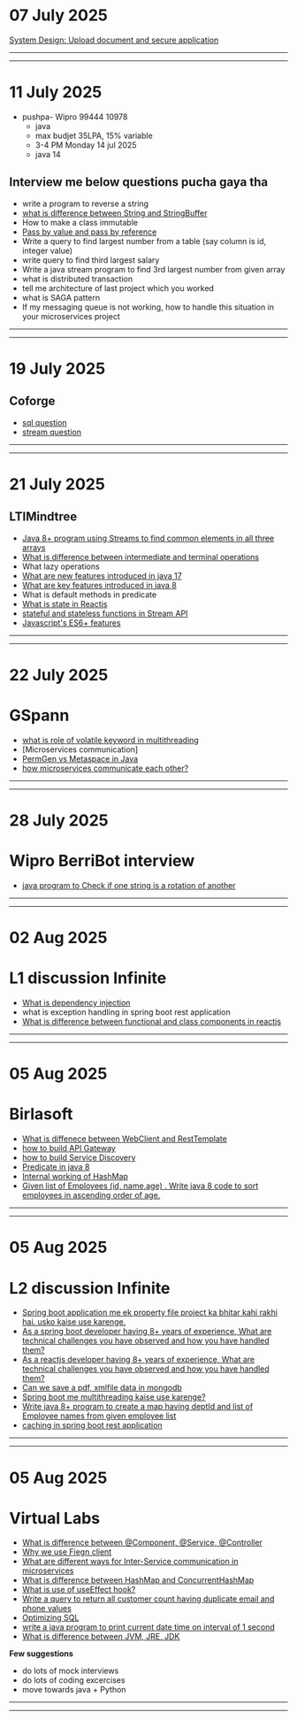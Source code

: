 # 07 July 2025

[System Design: Upload document and secure application](./tech-lead/system-design-01.md)

---
---
# 11 July 2025

- pushpa- Wipro 99444 10978
  - java
  - max budjet 35LPA, 15% variable
  - 3-4 PM Monday 14 jul 2025
  - java 14

## Interview me below questions pucha gaya tha

- write a program to reverse a string
- [what is difference between String and StringBuffer](./java/java--what-is-difference-between-string-and-stringbuffer.md)
- How to make a class immutable
- [Pass by value and pass by reference](./java/java--pass-by-value-and-pass-by-reference-in-java.md)
- Write a query to find largest number from a table (say column is id, integer value)
- write query to find third largest salary
- Write a java stream program to find 3rd largest number from given array
- what is distributed transaction
- tell me architecture of last project which you worked
- what is SAGA pattern
- If my messaging queue is not working, how to handle this situation in your microservices project

---
---
# 19 July 2025
## Coforge

- [sql question](./sql/001.md)
- [stream question](./java-8/programs/003.md)

---
---
# 21 July 2025
## LTIMindtree

- [Java 8+ program using Streams to find common elements in all three arrays](./java-8/programs/004.md)
- [What is difference between intermediate and terminal operations](./java-8/java-8--what-is-difference-between-intermediate-and-terminal-operations.md)
- What lazy operations
- [What are new features introduced in java 17](./java/java--what-are-new-features-introduced-in-java-17.md)
- [What are key features introduced in java 8](./java-8/001.md)
- What is default methods in predicate
- [What is state in Reactjs](./reactjs/reactjs--what-is-state-in-reactjs.md)
- [stateful and stateless functions in Stream API](./java-8/java8--stateful-and-stateless-functions-in-stream-api.md)
- [Javascript's ES6+ features](./javascript/ES6-features.md)

---
---

# 22 July 2025
# GSpann

- [what is role of volatile keyword in multithreading](./java/multithreading/java-multithreading--what-is-role-of-volatile-keyword-in-multithreading.md)
- [Microservices communication]
- [PermGen vs Metaspace in Java](./java-8/PermGen-vs-Metaspace-in-Java.md)
- [how microservices communicate each other?](./microservices/microservices--how-microservices-communicate-each-other.md)

---
---

# 28 July 2025
# Wipro BerriBot interview

- [java program to Check if one string is a rotation of another](./java/programs/001.md)

---
---

# 02 Aug 2025
# L1 discussion Infinite

- [What is dependency injection](./spring-boot/spring-boot--what-is-dependency-injection.md)
- what is exception handling in spring boot rest application
- [What is difference between functional and class components in reactjs](./reactjs/difference-between-functional-and-class-components.md)

---
---


# 05 Aug 2025
# Birlasoft

- [What is diffenece between WebClient and RestTemplate](./spring-boot/spring-boot--what-is-difference-between-webclient-and-resttemplate.md)
- [how to build API Gateway](./microservices/spring-boot--how-to-build-api-gateway.md)
- [how to build Service Discovery](./microservices/spring-boot--how-to-build-service-discovery.md)
- [Predicate in java 8](./java-8/predicate-in-java-8.md)
- [Internal working of HashMap](./java/internal-working-of-hashmap.md)
- [Given list of Employees (id, name,age) . Write java 8 code to sort employees in ascending order of age.](./java-8/programs/005.md)


---
---

# 05 Aug 2025
# L2 discussion Infinite

- [Spring boot application me ek property file project ka bhitar kahi rakhi hai. usko kaise use karenge.](./spring-boot/17.md)
- [As a spring boot developer having 8+ years of experience, What are technical challenges you have observed and how you have handled them?](./spring-boot/18.md)
- [As a reactjs developer having 8+ years of experience, What are technical challenges you have observed and how you have handled them?](./reactjs/reactjs--technical-challenges-you-have-observed-and-how-you-have-handled-them.md)
- [Can we save a pdf, xmlfile data in mongodb](./mongodb/01.md)
- [Spring boot me multithreading kaise use karenge?](./spring-boot/spring-boot-me-multithreading-kaise-use-karenge.md)
- [Write java 8+ program to create a map having deptId and list of Employee names from given employee list](./java-8/programs/005.md)
- [caching in spring boot rest application](./spring-boot/caching-in-spring-boot-application.md)

---
---


# 05 Aug 2025
# Virtual Labs

- [What is difference between @Component, @Service, @Controller](./spring-boot/spring-boot--what-is-difference-between-component-service-controller.md)
- [Why we use Fiegn client](./microservices/spring-boot--why-we-use-fiegn-client.md)
- [What are different ways for Inter-Service communication in microservices](./microservices/microservices--how-microservices-communicate-each-other.md)
- [What is difference between HashMap and ConcurrentHashMap](./java/what-is-difference-between-hashmap-and-concurrenthashmap.md)
- [What is use of useEffect hook?](./reactjs/purpose-of-use-effect-hook.md)
- [Write a query to return all customer count having duplicate email and phone values](./sql/002.md)
- [Optimizing SQL](./sql/optimizing-sql-queries.md)
- [write a java program to print current date time on interval of 1 second](./java/programs/002.md)
- [What is difference between JVM, JRE, JDK](./java/jvm-jre-jdk.md)


**Few suggestions**  
- do lots of mock interviews
- do lots of coding excercises
- move towards java + Python

---
---
